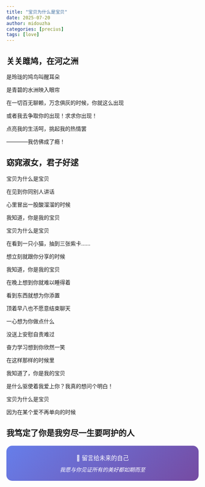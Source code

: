 ```yaml
---
title: "宝贝为什么是宝贝"
date: 2025-07-20
author: midouzha
categories: [precius]
tags: [love]
---
```


## 关关雎鸠，在河之洲

是玲珑的鸠鸟叫醒耳朵

是青碧的水洲映入眼帘

在一切百无聊赖，万念俱灰的时候，你就这么出现

或者我去争取你的出现！求求你出现！

点亮我的生活呵，挑起我的热情罢

————我仿佛成了瘾！

## 窈窕淑女，君子好逑

  宝贝为什么是宝贝

  在见到你同别人讲话

  心里冒出一股酸溜溜的时候

  我知道，你是我的宝贝

  宝贝为什么是宝贝

  在看到一只小猫，抽到三张紫卡……

  想立刻就跟你分享的时候

  我知道，你是我的宝贝

  在晚上想到你就难以睡得着

  看到东西就想为你添置

  顶着早八也不愿意结束聊天

  一心想为你做点什么

  没送上安慰自责难过

  奋力学习想到你欣然一笑

  在这样那样的时候里

  我知道了，你是我的宝贝

  是什么驱使着我爱上你？我真的想问个明白！

  宝贝为什么是宝贝

  因为在某个爱不再单向的时候

  我笃定了你是我穷尽一生要呵护的人
---

<div style="text-align: center; padding: 20px; background: linear-gradient(135deg, #667eea 0%, #764ba2 100%); border-radius: 15px; color: white; margin: 20px 0;">
  <p style="margin: 0; font-size: 1.1em;">💌 留言给未来的自己</p>
  <p style="margin: 10px 0 0 0; font-style: italic;">我愿与你见证所有的美好都如期而至</p>
</div>